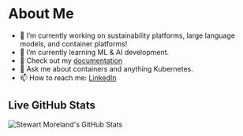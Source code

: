 # About Me

- 🔭 I’m currently working on sustainability platforms, large language models, and container platforms!
- 🌱 I’m currently learning ML & AI development.
- 📖 Check out my [documentation](https://stewartmoreland.github.io/docs)
- 💬 Ask me about containers and anything Kubernetes.
- 📫 How to reach me: [LinkedIn](https://linkedin.com/in/stewartmoreland)

## Live GitHub Stats

![Stewart Moreland's GitHub Stats](https://github-readme-stats.vercel.app/api?username=stewartmoreland&count_private=true&theme=github_dark)
